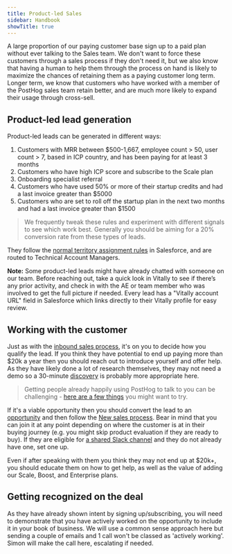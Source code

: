 ```yaml
---
title: Product-led Sales
sidebar: Handbook
showTitle: true
---
```


A large proportion of our paying customer base sign up to a paid plan without ever talking to the Sales team.  We don't want to force these customers through a sales process if they don't need it, but we also know that having a human to help them through the process on hand is likely to maximize the chances of retaining them as a paying customer long term. Longer term, we know that customers who have worked with a member of the PostHog sales team retain better, and are much more likely to expand their usage through cross-sell. 

## Product-led lead generation

Product-led leads can be generated in different ways:

1. Customers with MRR between $500-1,667, employee count > 50, user count > 7, based in ICP country, and has been paying for at least 3 months
2. Customers who have high ICP score and subscribe to the Scale plan
3. Onboarding specialist referral
4. Customers who have used 50% or more of their startup credits and had a last invoice greater than $5000
5. Customers who are set to roll off the startup plan in the next two months and had a last invoice greater than $1500

> We frequently tweak these rules and experiment with different signals to see which work best. Generally you should be aiming for a 20% conversion rate from these types of leads. 

They follow the [normal territory assignment rules](https://posthog.com/handbook/growth/sales/crm#how-we-do-lead-assignments) in Salesforce, and are routed to Technical Account Managers. 

**Note:** Some product-led leads might have already chatted with someone on our team. Before reaching out, take a quick look in Vitally to see if there’s any prior activity, and check in with the AE or team member who was involved to get the full picture if needed. Every lead has a "Vitally account URL" field in Salesforce which links directly to their Vitally profile for easy review.

## Working with the customer

Just as with the [inbound sales process](/handbook/growth/sales/new-sales), it's on you to decide how you qualify the lead.  If you think they have potential to end up paying more than $20k a year then you should reach out to introduce yourself and offer help.  As they have likely done a lot of research themselves, they may not need a demo so a 30-minute [discovery](/handbook/growth/sales/new-sales#maximizing-your-chance-of-success) is probably more appropriate here. 

> Getting people already happily using PostHog to talk to you can be challenging - [here are a few things](/handbook/growth/sales/expansion-and-retention#1-get-people-to-talk-to-you) you might want to try. 

If it's a viable opportunity then you should convert the lead to an [opportunity](/handbook/growth/sales/crm#opportunities) and then follow the [New sales process](/handbook/growth/sales/new-sales). Bear in mind that you can join it at any point depending on where the customer is at in their buying journey (e.g. you might skip product evaluation if they are ready to buy). If they are eligible for [a shared Slack channel](/handbook/growth/sales/slack-channels) and they do not already have one, set one up.

Even if after speaking with them you think they may not end up at $20k+, you should educate them on how to get help, as well as the value of adding our Scale, Boost, and Enterprise plans.

## Getting recognized on the deal

As they have already shown intent by signing up/subscribing, you will need to demonstrate that you have actively worked on the opportunity to include it in your book of business.  We will use a common sense approach here but sending a couple of emails and 1 call won't be classed as 'actively working'. Simon will make the call here, escalating if needed. 
